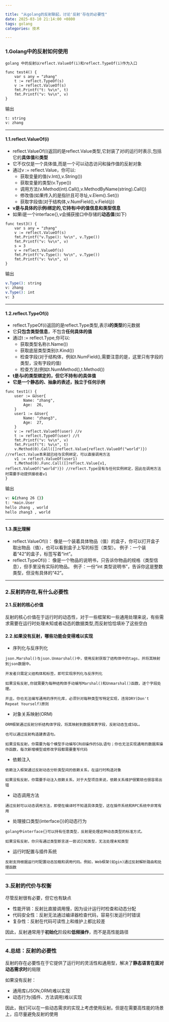 ```yaml
---

title: "从golang的反射聊起，讨论'反射'存在的必要性"
date: 2025-03-10 21:14:00 +0800
tags: golang
categories: 技术

---
```


### 1.Golang中的反射如何使用

```
golang 中的反射以reflect.ValueOf(i)和reflect.TypeOf(i)作为入口
```

```golang
func test4() {
	var s any = "zhang"
	t := reflect.TypeOf(s)
	v := reflect.ValueOf(s)
	fmt.Printf("t: %v\n", t)
	fmt.Printf("v: %v\n", v)
}
```
输出
```zsh
t: string
v: zhang
```
---
#### 1.1.reflect.ValueOf(i)
  * reflect.ValueOf(i)返回的是reflect.Value类型,它封装了对i的运行时表示,包括它的**具体值**和**类型**
  * 它不仅仅是一个具体值,而是一个可以动态访问和操作值的反射对象
  * 通过v := reflect.Value，你可以:
    * 获取变量的值(v.Int(),v.String())
    * 获取变量的类型(v.Type())
    * 调用方法(v.Method(int).Call(),v.MethodByName(string).Call())
    * 修改值(如果传入的是指针且可寻址,v.Elem().Set())
    * 获取字段值(对于结构体,v.NumField(),v.Field(j))
  * **v是与具体的示例i绑定的,它持有i中的值信息和类型信息**
  * 如果i是一个interface{},v会捕获接口中存储的**动态值**(如下)

```golang
func test3() {
	var s any = "zhang"
	v := reflect.ValueOf(s)
	fmt.Printf("v.Type(): %v\n", v.Type())
	fmt.Printf("v: %v\n", v)
	s = 3
	v = reflect.ValueOf(s)
	fmt.Printf("v.Type(): %v\n", v.Type())
	fmt.Printf("v: %v\n", v)
}

```
输出
```zsh
v.Type(): string
v: zhang
v.Type(): int
v: 3
```

---
#### 1.2.reflect.TypeOf(i)
  * reflect.TypeOf(i)返回的是reflect.Type类型,表示**i的类型**的元数据
  * 它**只包含类型信息**，不包含**任何具体的值**
  * 通过t := reflect.Type,你可以:
    * 获取类型名称(t.Name())
    * 获取底层类型类别(t.Kind())
    * 检查字段(对于结构体，例如t.NumField(),需要注意的是，这里只有字段的类型，没有字段的值)
    * 检查方法(例如t.NumMethod(),t.Method())
  * **t是与i的类型绑定的，但它不持有i的具体值**
  * **它是一个静态的、抽象的表述，独立于任何示例**

```golang
func test1() {
	user := &User{
		Name: "zhang",
		Age:  26,
	}
	user1 := &User{
		Name: "zhang3",
		Age:  27,
	}
	v := reflect.ValueOf(user) //v
	t := reflect.TypeOf(user) //t
	fmt.Printf("v: %v\n", v)
	fmt.Printf("t: %v\n", t)
	v.Method(0).Call([]reflect.Value{reflect.ValueOf("world")}) //reflect.Value本来就已经与实例绑定，可以直接调用方法
	v1 := reflect.ValueOf(user1)
	t.Method(0).Func.Call([]reflect.Value{v1, reflect.ValueOf("world")}) //reflect.Type没有与任何实例绑定，因此在调用方法时需要手动提供接收者v1
}
```
输出
```zsh
v: &{zhang 26 {}}
t: *main.User
hello zhang , world
hello zhang3 , world
```

---
#### 1.3.类比理解

* reflect.ValueOf(i)：
    像是一个装着具体物品（值）的盒子，你可以打开盒子取出物品（值），也可以看到盒子上写的标签（类型）。
    例子：一个装着“42”的盒子，标签写着“int”。
* reflect.TypeOf(i)：
    像是一个物品的说明书，只告诉你物品的规格（类型信息），但手里没有实际的物品。
    例子：一份“int 类型说明书”，告诉你这是整数类型，但没有具体的“42”。

---
### 2.反射的存在,有什么必要性

#### 2.1.反射的核心价值

反射的核心价值在于运行时的动态性，对于一些框架和一些通用处理来说，有些需求需要在运行时处理未知或者动态的数据类型,而反射恰恰填补了这些空白

#### 2.2.如果没有反射，哪些功能会变得难以实现

* 序列化与反序列化

```
json.Marshal()与json.Unmarshal()中，使用反射获取了结构体中的tags，并将其映射到json数据中。

开发者只需定义结构体和标签，即可实现序列化与反序列化

如果没有反射,你就需要为每种结构体手动编写Marshal()和Unmarshal()函数，逐个字段处理。

并且，你也无法编写通用的序列化库，必须针对每种类型写特定实现，违背DRY(Don't Repeat Yourself)原则
```

* 对象关系映射(ORM)

```
ORM框架通过反射分析结构体字段，将其映射到数据库表字段，反射动态生成SQL。

也可以通过反射构造建表语句。

如果没有反射，你需要为每个模型手动编写CRUD操作的SQL语句；你也无法实现通用的数据库操作函数，每次新增模型或修改字段都需要重写代码
```

* 依赖注入

```
依赖注入框架通过反射动态分析类型间的依赖关系，在运行时构造对象

如果没有反射，你需要手动注入依赖关系，对于大型项目来说，依赖关系维护很繁琐也很容易出错
```

* 动态调用方法

```
通过反射可以动态调用方法，即使在编译时不知道具体类型，这在插件系统和RPC系统中非常有用
```

* 处理接口类型(interface{})的动态行为

```
golang中interface{}可以持有任意类型，反射是处理这种动态类型的标准方式。

如果没有反射，你只有通过类型断言逐一尝试已知类型，无法处理未知类型
```

* 运行时配置与插件系统

```
反射支持根据运行时配置动态加载和调用代码。例如，Web框架(如gin)通过反射解析路由和处理函数
```

---

### 3.反射的代价与权衡

尽管反射很有必要，但它也有缺点

* 性能开销：反射比直接调用慢，因为设计运行时检查和动态分配
* 代码安全性：反射无法通过编译器检查代码，容易引发运行时错误
* 复杂性：反射在代码可读性上和维护上都比较差

因此，反射通常用于**初始化**阶段和**低频操作**，而不是高性能路径

---
### 4.总结：反射的必要性

反射的存在必要性在于它提供了运行时的灵活性和通用型，解决了**静态语言在面对动态需求时**的局限

如果没有反射：
* 通用库(JSON,ORM)难以实现
* 动态行为(插件、方法调用)难以实现

因此，我们可以在一些动态需求的实现上考虑使用反射。但是在需要高性能的场景上，应尽量避免反射的使用
